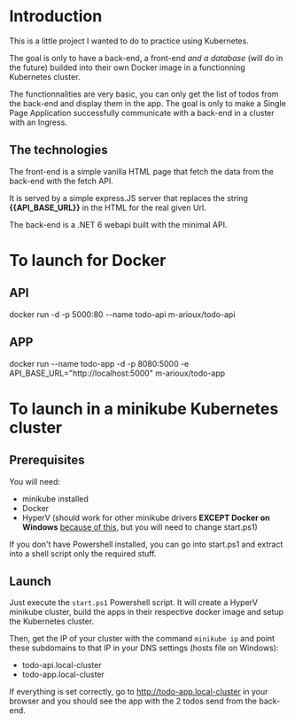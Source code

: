 # Introduction

This is a little project I wanted to do to practice using Kubernetes.

The goal is only to have a back-end, a front-end _and a database_ (will do in the future) builded into their own Docker image in a functionning Kubernetes cluster.

The functionnalities are very basic, you can only get the list of todos from the back-end and display them in the app. The goal is only to make a Single Page Application successfully communicate with a back-end in a cluster with an Ingress.

## The technologies

The front-end is a simple vanilla HTML page that fetch the data from the back-end with the fetch API.

It is served by a simple express.JS server that replaces the string __{{API_BASE_URL}}__ in the HTML for the real given Url.

The back-end is a .NET 6 webapi built with the minimal API.

# To launch for Docker

## API

docker run -d -p 5000:80 --name todo-api m-arioux/todo-api

## APP

docker run --name todo-app -d -p 8080:5000 -e API_BASE_URL="http://localhost:5000" m-arioux/todo-app

# To launch in a minikube Kubernetes cluster

## Prerequisites

You will need:

- minikube installed
- Docker
- HyperV (should work for other minikube drivers **EXCEPT Docker on Windows** [because of this](https://github.com/kubernetes/minikube/issues/10245), but you will need to change start.ps1)

If you don't have Powershell installed, you can go into start.ps1 and extract into a shell script only the required stuff.

## Launch

Just execute the `start.ps1` Powershell script. It will create a HyperV minikube cluster, build the apps in their respective docker image and setup the Kubernetes cluster.

Then, get the IP of your cluster with the command `minikube ip` and point these subdomains to that IP in your DNS settings (hosts file on Windows):

- todo-api.local-cluster
- todo-app.local-cluster

If everything is set correctly, go to http://todo-app.local-cluster in your browser and you should see the app with the 2 todos send from the back-end.
